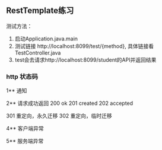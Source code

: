 ## RestTemplate练习

测试方法：
 1. 启动Application.java.main
 2. 测试链接 http://localhost:8099/test/{method}, 具体链接看TestController.java
 3. test会去请求http://localhost:8099/student的API并返回结果
 
 ### http 状态码
 1** 通知
 
 2** 请求成功返回
 200 ok
 201 created
 202 accepted
 
 301 重定向，永久迁移 
 302 重定向，临时迁移
 
 4** 客户端异常
 
 5** 服务端异常